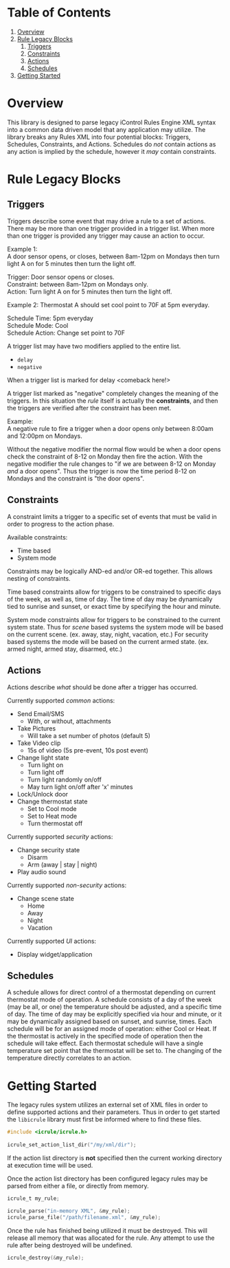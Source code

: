 # Table of Contents

1. [Overview](#overview)
2. [Rule Legacy Blocks](#rule-legacy-blocks)
    1. [Triggers](#triggers)
    2. [Constraints](#constraints)
    3. [Actions](#actions)
    4. [Schedules](#schedules)
3. [Getting Started](#getting-started)
  
# Overview

This library is designed to parse legacy iControl Rules Engine XML syntax
into a common data driven model that any application may utilize. The library
breaks any Rules XML into four potential blocks: Triggers, Schedules, 
Constraints, and Actions. Schedules do *not* contain actions as any action
is implied by the schedule, however it *may* contain constraints.  

# Rule Legacy Blocks

## Triggers

Triggers describe some event that may drive a rule to a set
of actions. There may be more than one trigger provided in a
trigger list. When more than one trigger is provided any trigger
may cause an action to occur.  

Example 1:  
A door sensor opens, or closes, between 8am-12pm on Mondays then
turn light A on for 5 minutes then turn the light off.

Trigger: Door sensor opens or closes.  
Constraint: between 8am-12pm on Mondays only.  
Action: Turn light A on for 5 minutes then turn the light off.

Example 2:
Thermostat A should set cool point to 70F at 5pm everyday.

Schedule Time: 5pm everyday  
Schedule Mode: Cool  
Schedule Action: Change set point to 70F
    
A trigger list may have two modifiers applied to the entire
list.

* ``delay``
* ``negative``

When a trigger list is marked for delay <comeback here!>

A trigger list marked as "negative" completely changes the
meaning of the triggers. In this situation the *rule* itself is
actually the **constraints**, and then the triggers are verified
after the constraint has been met.

Example:  
A negative rule to fire a trigger when a door opens only
between 8:00am and 12:00pm on Mondays.

Without the negative modifier the normal flow would be 
when a door opens check the constraint of 8-12 on Monday then
fire the action. With the negative modifier the rule changes 
to "if we are between 8-12 on Monday *and* a door opens". Thus
the trigger is now the time period 8-12 on Mondays and the 
constraint is "the door opens".    

## Constraints

A constraint limits a trigger to a specific set of events that
must be valid in order to progress to the action phase.

Available constraints:  
* Time based
* System mode

Constraints may be logically AND-ed and/or OR-ed together.
This allows nesting of constraints.

Time based constraints allow for triggers to be constrained
to specific days of the week, as well as, time of day. The 
time of day may be dynamically tied to sunrise and sunset, or
exact time by specifying the hour and minute.

System mode constraints allow for triggers to be constrained
to the current system state. Thus for *scene* based systems
the system mode will be based on the current scene. (ex. 
away, stay, night, vacation, etc.) For security based systems the
mode will be based on the current armed state. (ex. armed night,
armed stay, disarmed, etc.)

## Actions

Actions describe *what* should be done after a trigger has occurred.

Currently supported *common* actions:  
* Send Email/SMS
  * With, or without, attachments
* Take Pictures
  * Will take a set number of photos (default 5)
* Take Video clip
  * 15s of video (5s pre-event, 10s post event)
* Change light state
  * Turn light on
  * Turn light off
  * Turn light randomly on/off
  * May turn light on/off after 'x' minutes
* Lock/Unlock door
* Change thermostat state
  * Set to Cool mode
  * Set to Heat mode
  * Turn thermostat off

Currently supported *security* actions:  
* Change security state
  * Disarm
  * Arm (away | stay | night)
* Play audio sound

Currently supported *non-security* actions:
* Change scene state
  * Home
  * Away
  * Night
  * Vacation

Currently supported *UI* actions:
* Display widget/application

## Schedules

A schedule allows for direct control of a thermostat depending
on current thermostat mode of operation. A schedule consists of
a day of the week (may be all, or one) the temperature should be
adjusted, and a specific time of day. The time of day may be
explicitly specified via hour and minute, or it may be dynamically
assigned based on sunset, and sunrise, times. Each schedule will
be for an assigned mode of operation: either Cool or Heat. If
the thermostat is actively in the specified mode of operation then
the schedule will take effect. Each thermostat schedule will have
a single temperature set point that the thermostat will be set to.
The changing of the temperature directly correlates to an action.

# Getting Started

The legacy rules system utilizes an external set of XML files 
in order to define supported actions and their parameters. 
Thus in order to get started the ``libicrule`` library
must first be informed where to find these files.

```c
#include <icrule/icrule.h>
    
icrule_set_action_list_dir("/my/xml/dir");
```

If the action list directory is **not** specified then the 
current working directory at execution time will be used.

Once the action list directory has been configured legacy
rules may be parsed from either a file, or directly from
memory.

```c
icrule_t my_rule;

icrule_parse("in-memory XML", &my_rule);
icrule_parse_file("/path/filename.xml", &my_rule);
```

Once the rule has finished being utilized it must
be destroyed. This will release all memory that was
allocated for the rule. Any attempt to use the
rule after being destroyed will be undefined.

```c
icrule_destroy(&my_rule);
```

